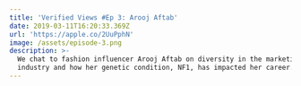 ```yaml
---
title: 'Verified Views #Ep 3: Arooj Aftab'
date: 2019-03-11T16:20:33.369Z
url: 'https://apple.co/2UuPphN'
image: /assets/episode-3.png
description: >-
  We chat to fashion influencer Arooj Aftab on diversity in the marketing
  industry and how her genetic condition, NF1, has impacted her career.
---
```


